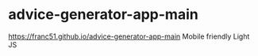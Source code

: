 ﻿# advice-generator-app-main
https://franc51.github.io/advice-generator-app-main
Mobile friendly
Light JS
